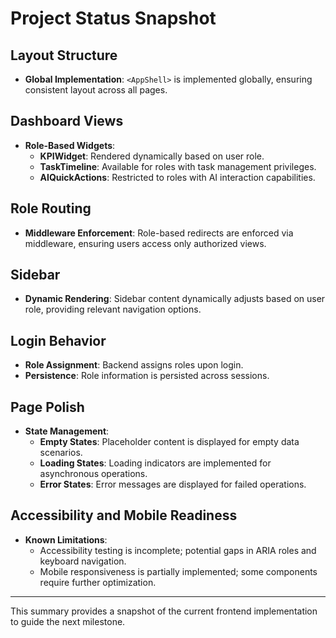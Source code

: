 # Project Status Snapshot

## Layout Structure
- **Global Implementation**: `<AppShell>` is implemented globally, ensuring consistent layout across all pages.

## Dashboard Views
- **Role-Based Widgets**:
  - **KPIWidget**: Rendered dynamically based on user role.
  - **TaskTimeline**: Available for roles with task management privileges.
  - **AIQuickActions**: Restricted to roles with AI interaction capabilities.

## Role Routing
- **Middleware Enforcement**: Role-based redirects are enforced via middleware, ensuring users access only authorized views.

## Sidebar
- **Dynamic Rendering**: Sidebar content dynamically adjusts based on user role, providing relevant navigation options.

## Login Behavior
- **Role Assignment**: Backend assigns roles upon login.
- **Persistence**: Role information is persisted across sessions.

## Page Polish
- **State Management**:
  - **Empty States**: Placeholder content is displayed for empty data scenarios.
  - **Loading States**: Loading indicators are implemented for asynchronous operations.
  - **Error States**: Error messages are displayed for failed operations.

## Accessibility and Mobile Readiness
- **Known Limitations**:
  - Accessibility testing is incomplete; potential gaps in ARIA roles and keyboard navigation.
  - Mobile responsiveness is partially implemented; some components require further optimization.

---
This summary provides a snapshot of the current frontend implementation to guide the next milestone.
